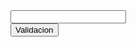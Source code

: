 <!DOCTYPE html>
<html lang="es">
<head>
    <meta charset="UTF-8">
    <meta http-equiv="X-UA-Compatible" content="IE=edge">
    <meta name="viewport" content="width=device-width, initial-scale=1.0">
    <title>Practica2_U3</title>
    <script type="text/javascript" languaje="javascript">
        function checkForm(){
            var valid=true;
            if(document.mainForm.firstName.value==""){
                alert("Please type in your first name!");
                document.getElementById("firstNameError").style.display="inline";
                valid=false;
            }
            return valid;
        }
    </script>
</head>
<body>
    <form name="mainForm">
        <input type="text" name="firstName"/> <br/>
        <input type="button" value="Validacion" onclick="javascript:checkForm()"/>
    </form>
</body>
</html>
